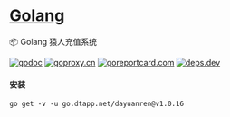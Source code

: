 <h1>
<a href="https://www.dtapp.net/">Golang</a>
</h1>

📦 Golang 猿人充值系统

[comment]: <> (go)
[![godoc](https://pkg.go.dev/badge/go.dtapp.net/dayuanren?status.svg)](https://pkg.go.dev/go.dtapp.net/dayuanren)
[![goproxy.cn](https://goproxy.cn/stats/go.dtapp.net/dayuanren/badges/download-count.svg)](https://goproxy.cn/stats/go.dtapp.net/dayuanren)
[![goreportcard.com](https://goreportcard.com/badge/go.dtapp.net/dayuanren)](https://goreportcard.com/report/go.dtapp.net/dayuanren)
[![deps.dev](https://img.shields.io/badge/deps-go-red.svg)](https://deps.dev/go/go.dtapp.net%2Fdayuanren)

#### 安装

```shell
go get -v -u go.dtapp.net/dayuanren@v1.0.16
```
